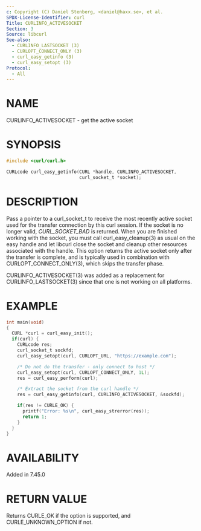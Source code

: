 ```yaml
---
c: Copyright (C) Daniel Stenberg, <daniel@haxx.se>, et al.
SPDX-License-Identifier: curl
Title: CURLINFO_ACTIVESOCKET
Section: 3
Source: libcurl
See-also:
  - CURLINFO_LASTSOCKET (3)
  - CURLOPT_CONNECT_ONLY (3)
  - curl_easy_getinfo (3)
  - curl_easy_setopt (3)
Protocol:
  - All
---
```


# NAME

CURLINFO_ACTIVESOCKET - get the active socket

# SYNOPSIS

~~~c
#include <curl/curl.h>

CURLcode curl_easy_getinfo(CURL *handle, CURLINFO_ACTIVESOCKET,
                           curl_socket_t *socket);
~~~

# DESCRIPTION

Pass a pointer to a curl_socket_t to receive the most recently active socket
used for the transfer connection by this curl session. If the socket is no
longer valid, *CURL_SOCKET_BAD* is returned. When you are finished working
with the socket, you must call curl_easy_cleanup(3) as usual on the easy
handle and let libcurl close the socket and cleanup other resources associated
with the handle. This option returns the active socket only after the transfer
is complete, and is typically used in combination with
CURLOPT_CONNECT_ONLY(3), which skips the transfer phase.

CURLINFO_ACTIVESOCKET(3) was added as a replacement for
CURLINFO_LASTSOCKET(3) since that one is not working on all platforms.

# EXAMPLE

~~~c
int main(void)
{
  CURL *curl = curl_easy_init();
  if(curl) {
    CURLcode res;
    curl_socket_t sockfd;
    curl_easy_setopt(curl, CURLOPT_URL, "https://example.com");

    /* Do not do the transfer - only connect to host */
    curl_easy_setopt(curl, CURLOPT_CONNECT_ONLY, 1L);
    res = curl_easy_perform(curl);

    /* Extract the socket from the curl handle */
    res = curl_easy_getinfo(curl, CURLINFO_ACTIVESOCKET, &sockfd);

    if(res != CURLE_OK) {
      printf("Error: %s\n", curl_easy_strerror(res));
      return 1;
    }
  }
}
~~~

# AVAILABILITY

Added in 7.45.0

# RETURN VALUE

Returns CURLE_OK if the option is supported, and CURLE_UNKNOWN_OPTION if not.
